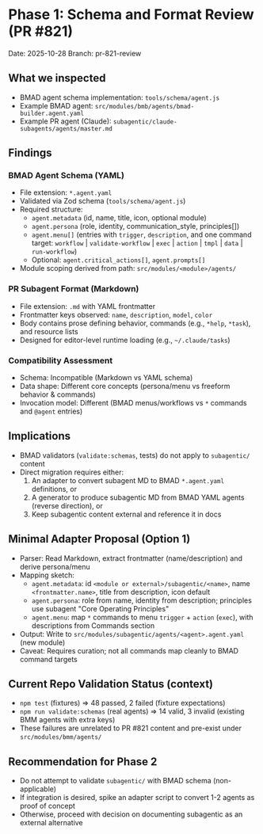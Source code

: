 # Phase 1: Schema and Format Review (PR #821)

Date: 2025-10-28
Branch: pr-821-review

## What we inspected

- BMAD agent schema implementation: `tools/schema/agent.js`
- Example BMAD agent: `src/modules/bmb/agents/bmad-builder.agent.yaml`
- Example PR agent (Claude): `subagentic/claude-subagents/agents/master.md`

## Findings

### BMAD Agent Schema (YAML)

- File extension: `*.agent.yaml`
- Validated via Zod schema (`tools/schema/agent.js`)
- Required structure:
  - `agent.metadata` (id, name, title, icon, optional module)
  - `agent.persona` (role, identity, communication_style, principles[])
  - `agent.menu[]` (entries with `trigger`, `description`, and one command target: `workflow` | `validate-workflow` | `exec` | `action` | `tmpl` | `data` | `run-workflow`)
  - Optional: `agent.critical_actions[]`, `agent.prompts[]`
- Module scoping derived from path: `src/modules/<module>/agents/`

### PR Subagent Format (Markdown)

- File extension: `.md` with YAML frontmatter
- Frontmatter keys observed: `name`, `description`, `model`, `color`
- Body contains prose defining behavior, commands (e.g., `*help`, `*task`), and resource lists
- Designed for editor-level runtime loading (e.g., `~/.claude/tasks`)

### Compatibility Assessment

- Schema: Incompatible (Markdown vs YAML schema)
- Data shape: Different core concepts (persona/menu vs freeform behavior & commands)
- Invocation model: Different (BMAD menus/workflows vs `*` commands and `@agent` entries)

## Implications

- BMAD validators (`validate:schemas`, tests) do not apply to `subagentic/` content
- Direct migration requires either:
  1. An adapter to convert subagent MD to BMAD `*.agent.yaml` definitions, or
  2. A generator to produce subagentic MD from BMAD YAML agents (reverse direction), or
  3. Keep subagentic content external and reference it in docs

## Minimal Adapter Proposal (Option 1)

- Parser: Read Markdown, extract frontmatter (name/description) and derive persona/menu
- Mapping sketch:
  - `agent.metadata`: id `<module or external>/subagentic/<name>`, name `<frontmatter.name>`, title from description, icon default
  - `agent.persona`: role from name, identity from description; principles use subagent "Core Operating Principles"
  - `agent.menu`: map `*` commands to menu `trigger` + `action` (`exec`), with descriptions from Commands section
- Output: Write to `src/modules/subagentic/agents/<agent>.agent.yaml` (new module)
- Caveat: Requires curation; not all commands map cleanly to BMAD command targets

## Current Repo Validation Status (context)

- `npm test` (fixtures) => 48 passed, 2 failed (fixture expectations)
- `npm run validate:schemas` (real agents) => 14 valid, 3 invalid (existing BMM agents with extra keys)
- These failures are unrelated to PR #821 content and pre-exist under `src/modules/bmm/agents/`

## Recommendation for Phase 2

- Do not attempt to validate `subagentic/` with BMAD schema (non-applicable)
- If integration is desired, spike an adapter script to convert 1-2 agents as proof of concept
- Otherwise, proceed with decision on documenting subagentic as an external alternative
